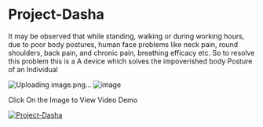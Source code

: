 # Project-Dasha

It may be observed	that while standing, walking or during working hours, due to poor body postures,  human face problems like neck pain, round shoulders, back pain, and chronic pain, breathing efficacy etc. So to resolve this problem this is a A device which solves the impoverished body Posture of an Individual

![Uploading image.png…]()
![image](https://user-images.githubusercontent.com/36052802/143769049-85ab05a7-ca30-47a5-b251-afe611a27029.png)

Click On the Image to View Video Demo

[![Project-Dasha](https://img.youtube.com/vi/QgdVjFxcdXc/0.jpg)](https://www.youtube.com/watch?v=QgdVjFxcdXc)
